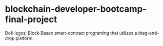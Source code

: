 # blockchain-developer-bootcamp-final-project
Defi legos: Block-Based smart-contract programing that utilizes a drag-and-drop platform. 
